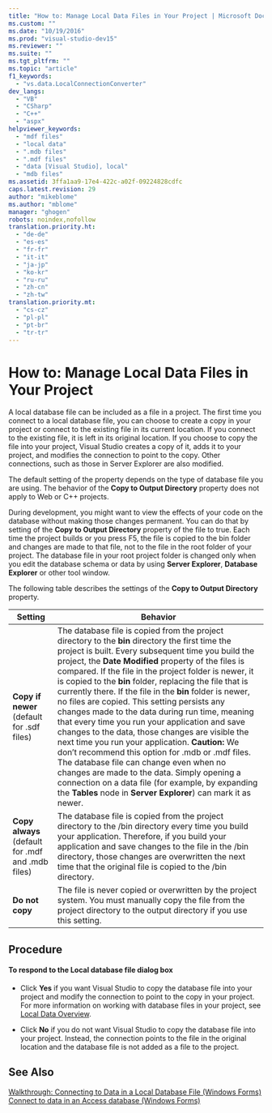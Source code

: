 ```yaml
---
title: "How to: Manage Local Data Files in Your Project | Microsoft Docs"
ms.custom: ""
ms.date: "10/19/2016"
ms.prod: "visual-studio-dev15"
ms.reviewer: ""
ms.suite: ""
ms.tgt_pltfrm: ""
ms.topic: "article"
f1_keywords: 
  - "vs.data.LocalConnectionConverter"
dev_langs: 
  - "VB"
  - "CSharp"
  - "C++"
  - "aspx"
helpviewer_keywords: 
  - "mdf files"
  - "local data"
  - ".mdb files"
  - ".mdf files"
  - "data [Visual Studio], local"
  - "mdb files"
ms.assetid: 3ffa1aa9-17e4-422c-a02f-09224828cdfc
caps.latest.revision: 29
author: "mikeblome"
ms.author: "mblome"
manager: "ghogen"
robots: noindex,nofollow
translation.priority.ht: 
  - "de-de"
  - "es-es"
  - "fr-fr"
  - "it-it"
  - "ja-jp"
  - "ko-kr"
  - "ru-ru"
  - "zh-cn"
  - "zh-tw"
translation.priority.mt: 
  - "cs-cz"
  - "pl-pl"
  - "pt-br"
  - "tr-tr"
---
```

# How to: Manage Local Data Files in Your Project
A local database file can be included as a file in a project. The first time you connect to a local database file, you can choose to create a copy in your project or connect to the existing file in its current location. If you connect to the existing file, it is left in its original location. If you choose to copy the file into your project, Visual Studio creates a copy of it, adds it to your project, and modifies the connection to point to the copy. Other connections, such as those in Server Explorer are also modified.  
  
 The default setting of the property depends on the type of database file you are using. The behavior of the **Copy to Output Directory** property does not apply to Web or C++ projects.  
  
 During development, you might want to view the effects of your code on the database without making those changes permanent. You can do that by setting of the **Copy to Output Directory** property of the file to true. Each time the project builds or you press F5, the file is copied to the bin folder and changes are made to that file, not to the file in the root folder of your project. The database file in your root project folder is changed only when you edit the database schema or data by using **Server Explorer**, **Database Explorer** or other tool window.  
  
 The following table describes the settings of the **Copy to Output Directory** property.  
  
|Setting|Behavior|  
|-------------|--------------|  
|**Copy if newer** (default for .sdf files)|The database file is copied from the project directory to the **bin** directory the first time the project is built. Every subsequent time you build the project, the **Date Modified** property of the files is compared. If the file in the project folder is newer, it is copied to the **bin** folder, replacing the file that is currently there. If the file in the **bin** folder is newer, no files are copied. This setting persists any changes made to the data during run time, meaning that every time you run your application and save changes to the data, those changes are visible the next time you run your application. **Caution:**  We don’t recommend this option for .mdb or .mdf files. The database file can change even when no changes are made to the data. Simply opening a connection on a data file (for example, by expanding the **Tables** node in **Server Explorer**) can mark it as newer.|  
|**Copy always** (default for .mdf and .mdb files)|The database file is copied from the project directory to the /bin directory every time you build your application. Therefore, if you build your application and save changes to the file in the /bin directory, those changes are overwritten the next time that the original file is copied to the /bin directory.|  
|**Do not copy**|The file is never copied or overwritten by the project system. You must manually copy the file from the project directory to the output directory if you use this setting.|  
  
## Procedure  
  
#### To respond to the Local database file dialog box  
  
-   Click **Yes** if you want Visual Studio to copy the database file into your project and modify the connection to point to the copy in your project. For more information on working with database files in your project, see [Local Data Overview](../data-tools/local-data-overview.md).  
  
-   Click **No** if you do not want Visual Studio to copy the database file into your project. Instead, the connection points to the file in the original location and the database file is not added as a file to the project.  
  
## See Also  
 [Walkthrough: Connecting to Data in a Local Database File (Windows Forms)](../data-tools/walkthrough-connecting-to-data-in-a-local-database-file-windows-forms.md)   
 [Connect to data in an Access database (Windows Forms)](../data-tools/connect-to-data-in-an-access-database-windows-forms.md)